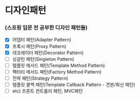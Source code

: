 # 디자인패턴
### (스프링 입문 전 공부한 디자인 패턴들)

- [x] 어댑터 패턴(Adapter Pattern)
- [x] 프록시 패턴(Proxy Pattern)
- [x] 데코레이터 패턴(Decorator Pattern)
- [ ] 싱글턴 패턴(Singleton Pattern)
- [ ] 템플릿 메서드 패턴(Template Method Pattern)
- [ ] 팩터리 메서드 패턴(Factory Method Pattern)
- [ ] 전략 패턴(Strategy Pattern)
- [ ] 템플릿 콜백 패턴(Template Callback Pattern - 견본/회신 패턴)
- [ ] etc) 프론트 컨트롤러 패턴, MVC패턴
